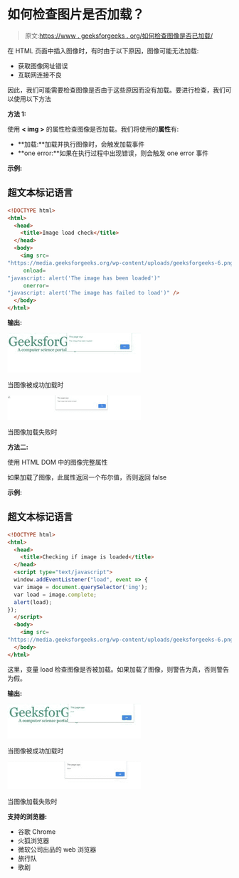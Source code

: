 # 如何检查图片是否加载？

> 原文:[https://www . geeksforgeeks . org/如何检查图像是否已加载/](https://www.geeksforgeeks.org/how-to-check-whether-an-image-is-loaded-or-not/)

在 HTML 页面中插入图像时，有时由于以下原因，图像可能无法加载:

*   获取图像网址错误
*   互联网连接不良

因此，我们可能需要检查图像是否由于这些原因而没有加载。要进行检查，我们可以使用以下方法

**方法 1:**

使用 **< img >** 的属性检查图像是否加载。我们将使用的**属性**有:

*   **加载:**加载并执行图像时，会触发加载事件
*   **one error:**如果在执行过程中出现错误，则会触发 one error 事件

**示例:**

## 超文本标记语言

```html
<!DOCTYPE html>
<html>
  <head>
    <title>Image load check</title>
  </head>
  <body>
    <img src=
"https://media.geeksforgeeks.org/wp-content/uploads/geeksforgeeks-6.png"
     onload=
"javascript: alert('The image has been loaded')"
     onerror=
"javascript: alert('The image has failed to load')" />
  </body>
</html>
```

**输出:**

![](img/b18637fb125bf4e89c1ef4500b0aade7.png)

当图像被成功加载时

![](img/c47485d722137ee8149a260f864731a2.png)

当图像加载失败时

**方法二:**

使用 HTML DOM 中的图像完整属性

如果加载了图像，此属性返回一个布尔值，否则返回 false

**示例:**

## 超文本标记语言

```html
<!DOCTYPE html>
<html>
  <head>
    <title>Checking if image is loaded</title>
  </head>
  <script type="text/javascript">
  window.addEventListener("load", event => {
  var image = document.querySelector('img');
  var load = image.complete;
  alert(load);
});
  </script>
  <body>
    <img src=
"https://media.geeksforgeeks.org/wp-content/uploads/geeksforgeeks-6.png">
  </body>
</html>
```

这里，变量 load 检查图像是否被加载。如果加载了图像，则警告为真，否则警告为假。

**输出:**

![](img/7ec920c35e2c366a77e2dc4eb362729a.png)

当图像被成功加载时

![](img/b59dde96aff39f53ef6ac71a99f0cfb4.png)

当图像加载失败时

**支持的浏览器:**

*   谷歌 Chrome
*   火狐浏览器
*   微软公司出品的 web 浏览器
*   旅行队
*   歌剧